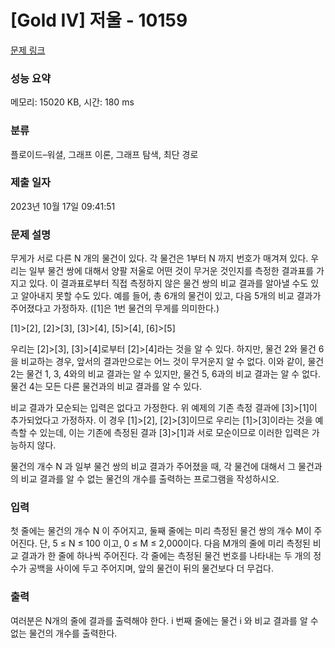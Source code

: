 # [Gold IV] 저울 - 10159 

[문제 링크](https://www.acmicpc.net/problem/10159) 

### 성능 요약

메모리: 15020 KB, 시간: 180 ms

### 분류

플로이드–워셜, 그래프 이론, 그래프 탐색, 최단 경로

### 제출 일자

2023년 10월 17일 09:41:51

### 문제 설명

<p>무게가 서로 다른 N 개의 물건이 있다. 각 물건은 1부터 N 까지 번호가 매겨져 있다. 우리는 일부 물건 쌍에 대해서 양팔 저울로 어떤 것이 무거운 것인지를 측정한 결과표를 가지고 있다. 이 결과표로부터 직접 측정하지 않은 물건 쌍의 비교 결과를 알아낼 수도 있고 알아내지 못할 수도 있다. 예를 들어, 총 6개의 물건이 있고, 다음 5개의 비교 결과가 주어졌다고 가정하자. ([1]은 1번 물건의 무게를 의미한다.)</p>

<p>[1]>[2], [2]>[3], [3]>[4], [5]>[4], [6]>[5]</p>

<p>우리는 [2]>[3], [3]>[4]로부터 [2]>[4]라는 것을 알 수 있다. 하지만, 물건 2와 물건 6을 비교하는 경우, 앞서의 결과만으로는 어느 것이 무거운지 알 수 없다. 이와 같이, 물건 2는 물건 1, 3, 4와의 비교 결과는 알 수 있지만, 물건 5, 6과의 비교 결과는 알 수 없다. 물건 4는 모든 다른 물건과의 비교 결과를 알 수 있다. </p>

<p>비교 결과가 모순되는 입력은 없다고 가정한다. 위 예제의 기존 측정 결과에 [3]>[1]이 추가되었다고 가정하자. 이 경우 [1]>[2], [2]>[3]이므로 우리는 [1]>[3]이라는 것을 예측할 수 있는데, 이는 기존에 측정된 결과 [3]>[1]과 서로 모순이므로 이러한 입력은 가능하지 않다. </p>

<p>물건의 개수 N 과 일부 물건 쌍의 비교 결과가 주어졌을 때, 각 물건에 대해서 그 물건과의 비교 결과를 알 수 없는 물건의 개수를 출력하는 프로그램을 작성하시오. </p>

### 입력 

 <p>첫 줄에는 물건의 개수 N 이 주어지고, 둘째 줄에는 미리 측정된 물건 쌍의 개수 M이 주어진다. 단, 5 ≤ N ≤ 100 이고, 0 ≤ M ≤ 2,000이다. 다음 M개의 줄에 미리 측정된 비교 결과가 한 줄에 하나씩 주어진다. 각 줄에는 측정된 물건 번호를 나타내는 두 개의 정수가 공백을 사이에 두고 주어지며, 앞의 물건이 뒤의 물건보다 더 무겁다.</p>

### 출력 

 <p>여러분은 N개의 줄에 결과를 출력해야 한다. i 번째 줄에는 물건 i 와 비교 결과를 알 수 없는 물건의 개수를 출력한다.</p>

